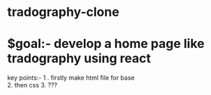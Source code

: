 # tradography-clone
# $goal:-  develop a home page like tradography using react 
key points:-
   1 . firstly make html file for base  
             2.   then css 
             3. ???
              

